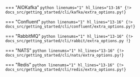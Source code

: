 === "AIOKafka"
    ```python linenums="1" hl_lines="13-16"
    {!> docs_src/getting_started/cli/kafka/extra_options.py!}
    ```

=== "Confluent"
    ```python linenums="1" hl_lines="13-16"
    {!> docs_src/getting_started/cli/confluent/extra_options.py!}
    ```

=== "RabbitMQ"
    ```python linenums="1" hl_lines="13-16"
    {!> docs_src/getting_started/cli/rabbit/extra_options.py !}
    ```

=== "NATS"
    ```python linenums="1" hl_lines="13-16"
    {!> docs_src/getting_started/cli/nats/extra_options.py!}
    ```

=== "Redis"
    ```python linenums="1" hl_lines="13-16"
    {!> docs_src/getting_started/cli/redis/extra_options.py!}
    ```

